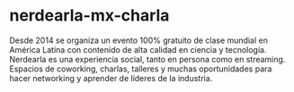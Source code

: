 # nerdearla-mx-charla
Desde 2014 se organiza un evento 100% gratuito de clase mundial en América Latina con contenido de alta calidad en ciencia y tecnología.  Nerdearla es una experiencia social, tanto en persona como en streaming. Espacios de coworking, charlas, talleres y muchas oportunidades para hacer networking y aprender de líderes de la industria.
